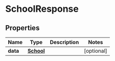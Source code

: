 # SchoolResponse

## Properties
Name | Type | Description | Notes
------------ | ------------- | ------------- | -------------
**data** | [**School**](School.md) |  |  [optional]
